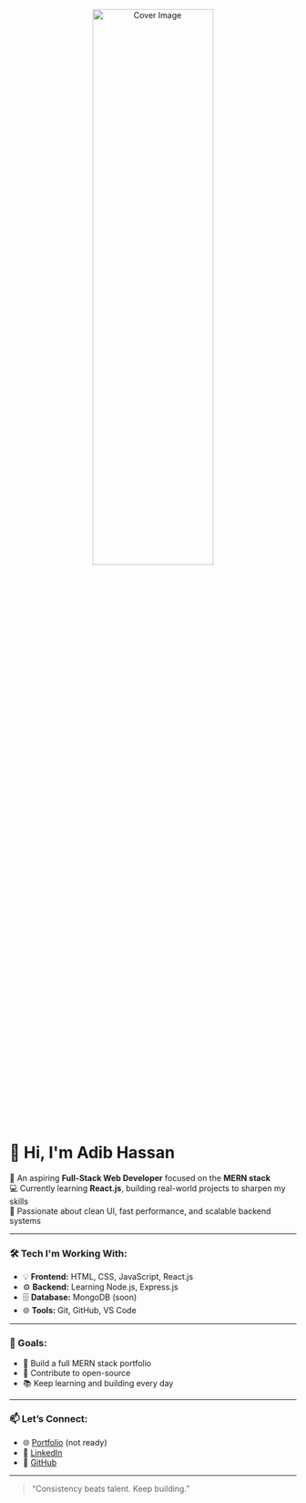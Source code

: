 <p align="center">
  <img src="https://miro.medium.com/v2/resize:fit:1400/0*BoZuMV2kfcjiiTDV.png" alt="Cover Image" width="65%" height="50%"/>
</p>

# 👋 Hi, I'm Adib Hassan

🎯 An aspiring **Full-Stack Web Developer** focused on the **MERN stack**  
💻 Currently learning **React.js**, building real-world projects to sharpen my skills  
🚀 Passionate about clean UI, fast performance, and scalable backend systems  

---

### 🛠️ Tech I'm Working With:
- 💡 **Frontend:** HTML, CSS, JavaScript, React.js
- ⚙️ **Backend:** Learning Node.js, Express.js
- 🗄️ **Database:** MongoDB (soon)
- 🌐 **Tools:** Git, GitHub, VS Code

---

### 📌 Goals:
- 🔭 Build a full MERN stack portfolio
- 🌱 Contribute to open-source
- 📚 Keep learning and building every day

---

### 📫 Let’s Connect:
- 🌐 [Portfolio](https://your-portfolio-link.com) (not ready)
- 💼 [LinkedIn](https://www.linkedin.com/in/codebyadib)
- 🐙 [GitHub](https://github.com/codebyadib)

---

> “Consistency beats talent. Keep building.”
